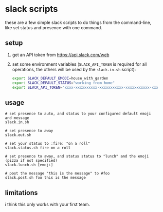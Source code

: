# slack scripts

these are a few simple slack scripts to do things from the command-line, like set status and presence with
one command.

## setup
1. get an API token from https://api.slack.com/web

1. set some environment variables (`SLACK_API_TOKEN` is required for all operations, the others will be used
   by the `slack.in.sh` script):

   ```sh
   export SLACK_DEFAULT_EMOJI=house_with_garden
   export SLACK_DEFAULT_STATUS="working from home"
   export SLACK_API_TOKEN="xxxx-xxxxxxxxxx-xxxxxxxxxxx-xxxxxxxxxxx-xxxxxxxxxx"
   ```

## usage

```
# set presence to auto, and status to your configured default emoji and message
slack.in.sh

# set presence to away
slack.out.sh

# set your status to :fire: "on a roll"
slack.status.sh fire on a roll

# set presence to away, and status status to "lunch" and the emoji (pizza if not specified)
slack.lunch.sh [emoji]

# post the message "this is the message" to #foo
slack.post.sh foo this is the message
```

## limitations

i think this only works with your first team.
